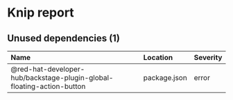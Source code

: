 # Knip report

## Unused dependencies (1)

| Name                                                                  | Location     | Severity |
| :-------------------------------------------------------------------- | :----------- | :------- |
| @red-hat-developer-hub/backstage-plugin-global-floating-action-button | package.json | error    |
